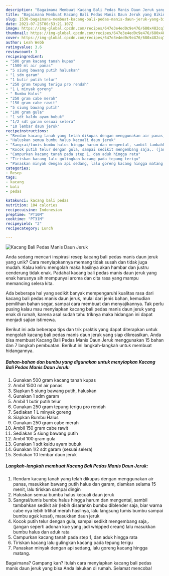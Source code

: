 ```yaml
---
description: "Bagaimana Membuat Kacang Bali Pedas Manis Daun Jeruk yang Bikin Ngiler"
title: "Bagaimana Membuat Kacang Bali Pedas Manis Daun Jeruk yang Bikin Ngiler"
slug: 1530-bagaimana-membuat-kacang-bali-pedas-manis-daun-jeruk-yang-bikin-ngiler
date: 2021-07-25T06:53:21.107Z
image: https://img-global.cpcdn.com/recipes/647e3e4ed0c9e476/680x482cq70/kacang-bali-pedas-manis-daun-jeruk-foto-resep-utama.jpg
thumbnail: https://img-global.cpcdn.com/recipes/647e3e4ed0c9e476/680x482cq70/kacang-bali-pedas-manis-daun-jeruk-foto-resep-utama.jpg
cover: https://img-global.cpcdn.com/recipes/647e3e4ed0c9e476/680x482cq70/kacang-bali-pedas-manis-daun-jeruk-foto-resep-utama.jpg
author: Leah Webb
ratingvalue: 3.6
reviewcount: 3
recipeingredient:
- "500 gram kacang tanah kupas"
- "1500 ml air panas"
- "5 siung bawang putih haluskan"
- "1 sdm garam"
- "1 butir putih telur"
- "250 gram tepung terigu pro rendah"
- "1 L minyak goreng"
- " Bumbu Halus"
- "250 gram cabe merah"
- "150 gram cabe rawit"
- "5 siung bawang putih"
- "100 gram gula"
- "1 sdt kaldu ayam bubuk"
- "1/2 sdt garam sesuai selera"
- "10 lembar daun jeruk"
recipeinstructions:
- "Rendam kacang tanah yang telah dikupas dengan menggunakan air panas, masukkan bawang putih halus dan garam, diamkan selama 15 menit, lalu tiriskan sampai dingin"
- "Haluskan semua bumbu halus kecuali daun jeruk"
- "Sangrai/tumis bumbu halus hingga harum dan mengental, sambil tambahkan sedikit air (lebih disarankn bumbu diblender saja, biar warna cabe nya lebih trlihat merah hasilnya, lalu langsung tumis bumbu sampai bumbu agak kesat), masukkan daun jeruk"
- "Kocok putih telur dengan gula, sampai sedikit mengembang saja,. (jangan seperti adonan kue yang jadi whipped cream) lalu masukkan bumbu halus dan aduk rata"
- "Campurkan kacang tanah pada step 1, dan aduk hingga rata"
- "Tiriskan kacang lalu gulingkan kacang pada tepung terigu"
- "Panaskan minyak dengan api sedang, lalu goreng kacang hingga matang."
categories:
- Resep
tags:
- kacang
- bali
- pedas

katakunci: kacang bali pedas 
nutrition: 104 calories
recipecuisine: Indonesian
preptime: "PT10M"
cooktime: "PT31M"
recipeyield: "2"
recipecategory: Lunch

---
```



![Kacang Bali Pedas Manis Daun Jeruk](https://img-global.cpcdn.com/recipes/647e3e4ed0c9e476/680x482cq70/kacang-bali-pedas-manis-daun-jeruk-foto-resep-utama.jpg)

Anda sedang mencari inspirasi resep kacang bali pedas manis daun jeruk yang unik? Cara menyiapkannya memang tidak susah dan tidak juga mudah. Kalau keliru mengolah maka hasilnya akan hambar dan justru cenderung tidak enak. Padahal kacang bali pedas manis daun jeruk yang enak harusnya sih mempunyai aroma dan cita rasa yang mampu memancing selera kita.

Ada beberapa hal yang sedikit banyak mempengaruhi kualitas rasa dari kacang bali pedas manis daun jeruk, mulai dari jenis bahan, kemudian pemilihan bahan segar, sampai cara membuat dan menyajikannya. Tak perlu pusing kalau mau menyiapkan kacang bali pedas manis daun jeruk yang enak di rumah, karena asal sudah tahu triknya maka hidangan ini dapat menjadi sajian istimewa.




Berikut ini ada beberapa tips dan trik praktis yang dapat diterapkan untuk mengolah kacang bali pedas manis daun jeruk yang siap dikreasikan. Anda bisa membuat Kacang Bali Pedas Manis Daun Jeruk menggunakan 15 bahan dan 7 langkah pembuatan. Berikut ini langkah-langkah untuk membuat hidangannya.

<!--inarticleads1-->

##### Bahan-bahan dan bumbu yang digunakan untuk menyiapkan Kacang Bali Pedas Manis Daun Jeruk:

1. Gunakan 500 gram kacang tanah kupas
1. Ambil 1500 ml air panas
1. Siapkan 5 siung bawang putih, haluskan
1. Gunakan 1 sdm garam
1. Ambil 1 butir putih telur
1. Gunakan 250 gram tepung terigu pro rendah
1. Sediakan 1 L minyak goreng
1. Siapkan  Bumbu Halus
1. Gunakan 250 gram cabe merah
1. Ambil 150 gram cabe rawit
1. Sediakan 5 siung bawang putih
1. Ambil 100 gram gula
1. Gunakan 1 sdt kaldu ayam bubuk
1. Gunakan 1/2 sdt garam (sesuai selera)
1. Sediakan 10 lembar daun jeruk




<!--inarticleads2-->

##### Langkah-langkah membuat Kacang Bali Pedas Manis Daun Jeruk:

1. Rendam kacang tanah yang telah dikupas dengan menggunakan air panas, masukkan bawang putih halus dan garam, diamkan selama 15 menit, lalu tiriskan sampai dingin
1. Haluskan semua bumbu halus kecuali daun jeruk
1. Sangrai/tumis bumbu halus hingga harum dan mengental, sambil tambahkan sedikit air (lebih disarankn bumbu diblender saja, biar warna cabe nya lebih trlihat merah hasilnya, lalu langsung tumis bumbu sampai bumbu agak kesat), masukkan daun jeruk
1. Kocok putih telur dengan gula, sampai sedikit mengembang saja,. (jangan seperti adonan kue yang jadi whipped cream) lalu masukkan bumbu halus dan aduk rata
1. Campurkan kacang tanah pada step 1, dan aduk hingga rata
1. Tiriskan kacang lalu gulingkan kacang pada tepung terigu
1. Panaskan minyak dengan api sedang, lalu goreng kacang hingga matang.




Bagaimana? Gampang kan? Itulah cara menyiapkan kacang bali pedas manis daun jeruk yang bisa Anda lakukan di rumah. Selamat mencoba!
